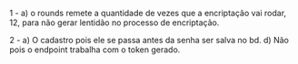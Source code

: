1 - 
a) o rounds remete a quantidade de vezes que a encriptação vai rodar, 12, para não gerar lentidão no processo de encriptação.

2 - 
a) O cadastro pois ele se passa antes da senha ser salva no bd.
d) Não pois o endpoint trabalha com o token gerado.